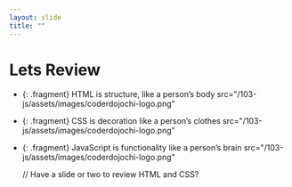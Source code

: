 ```yaml
---
layout: slide
title: ""
---
```


# Lets Review
- {: .fragment} HTML is structure, like a person’s body
  src="/103-js/assets/images/coderdojochi-logo.png"
- {: .fragment} CSS is decoration like a person’s clothes
  src="/103-js/assets/images/coderdojochi-logo.png"
- {: .fragment} JavaScript is functionality like a person’s brain
  src="/103-js/assets/images/coderdojochi-logo.png"

  // Have a slide or two to review HTML and CSS?